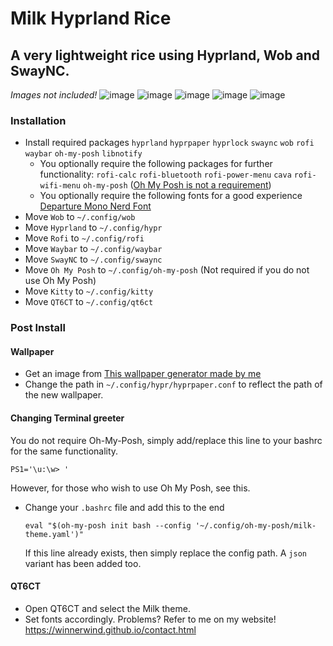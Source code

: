 # Milk Hyprland Rice
## A very lightweight rice using Hyprland, Wob and SwayNC.
*Images not included!*
![image](https://github.com/user-attachments/assets/f840ba2d-ff7e-44de-9ce3-a099fe621974)
![image](https://github.com/user-attachments/assets/a418a941-b6ab-4445-a0c5-dc89fe4ac9f5)
![image](https://github.com/user-attachments/assets/b751d296-ca02-4f49-9dc0-1889c3457db6)
![image](https://github.com/user-attachments/assets/3e3d178d-c08e-4733-9891-2d20f2d93f54)
![image](https://github.com/user-attachments/assets/a8ff453e-e46b-4783-b215-5b4f5243cff4)

### Installation
- Install required packages `hyprland` `hyprpaper` `hyprlock` `swaync` `wob` `rofi` `waybar` `oh-my-posh` `libnotify`
    - You optionally require the following packages for further functionality: `rofi-calc` `rofi-bluetooth` `rofi-power-menu` `cava` `rofi-wifi-menu` `oh-my-posh` ([Oh My Posh is not a requirement](#changing-terminal-greeter))
    - You optionally require the following fonts for a good experience [Departure Mono Nerd Font](https://github.com/ryanoasis/nerd-fonts/releases/download/v3.3.0/DepartureMono.zip)
- Move `Wob` to `~/.config/wob`
- Move `Hyprland` to `~/.config/hypr`
- Move `Rofi` to `~/.config/rofi`
- Move `Waybar` to `~/.config/waybar`
- Move `SwayNC` to `~/.config/swaync`
- Move `Oh My Posh` to `~/.config/oh-my-posh` (Not required if you do not use Oh My Posh)
- Move `Kitty` to `~/.config/kitty`
- Move `QT6CT` to `~/.config/qt6ct`

### Post Install
#### Wallpaper
- Get an image from [This wallpaper generator made by me](https://winnerwind.itch.io/mobmwg)
- Change the path in `~/.config/hypr/hyprpaper.conf` to reflect the path of the new wallpaper.
#### Changing Terminal greeter
You do not require Oh-My-Posh, simply add/replace this line to your bashrc for the same functionality.
```
PS1='\u:\w> '
```
However, for those who wish to use Oh My Posh, see this.
- Change your `.bashrc` file and add this to the end
  ```
  eval "$(oh-my-posh init bash --config '~/.config/oh-my-posh/milk-theme.yaml')"
  ```
  If this line already exists, then simply replace the config path. A `json` variant has been added too.
#### QT6CT
- Open QT6CT and select the Milk theme.
- Set fonts accordingly.
Problems? Refer to me on my website!
https://winnerwind.github.io/contact.html
